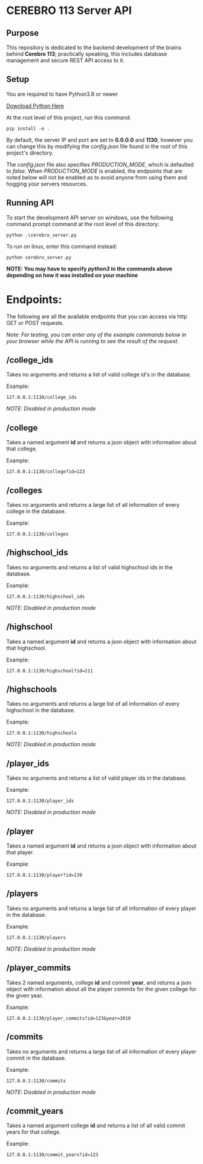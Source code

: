 # CEREBRO 113 Server API

## Purpose

This repository is dedicated to the backend development of the brains behind **Cerebro 113**; practically speaking, this includes database management and secure REST API access to it.

## Setup

You are required to have Python3.8 or newer

[Download Python Here](https://www.python.org/downloads/)

At the root level of this project, run this command:
```
pip install -e .
```

By default, the server IP and port are set to **0.0.0.0** and **1130**, however you can change this by modifying the *config.json* file found in the root of this project's directory.

The *config.json* file also specifies *PRODUCTION_MODE*, which is defaulted to *false*. When *PRODUCTION_MODE* is enabled, the endpoints that are noted below will not be enabled as to avoid anyone from using them and hogging your servers resources.

## Running API

To start the development API server on windows, use the following command prompt command at the root level of this directory:
```
python .\cerebro_server.py
```

To run on linux, enter this command instead:
```
python cerebro_server.py
```

**NOTE: You may have to specify *python3* in the commands above depending on how it was installed on your machine**

# Endpoints:

The following are all the available endpoints that you can access via http GET or POST requests.

*Note: For testing, you can enter any of the example commands below in your browser while the API is running to see the result of the request.*

## /college_ids

Takes no arguments and returns a list of valid college id's in the database.

Example:
```
127.0.0.1:1130/college_ids
```

*NOTE: Disabled in production mode*

## /college

Takes a named argument **id** and returns a json object with information about that college.

Example:
```
127.0.0.1:1130/college?id=123
```

## /colleges

Takes no arguments and returns a large list of all information of every college in the database.

Example:
```
127.0.0.1:1130/colleges
```

## /highschool_ids

Takes no arguments and returns a list of valid highschool ids in the database.

Example:
```
127.0.0.1:1130/highschool_ids
```

*NOTE: Disabled in production mode*

## /highschool

Takes a named argument **id** and returns a json object with information about that highschool.

Example:
```
127.0.0.1:1130/highschool?id=111
```

## /highschools

Takes no arguments and returns a large list of all information of every highschool in the database.

Example:
```
127.0.0.1:1130/highschools
```

*NOTE: Disabled in production mode*

## /player_ids

Takes no arguments and returns a list of valid player ids in the database.

Example:
```
127.0.0.1:1130/player_ids
```

*NOTE: Disabled in production mode*

## /player

Takes a named argument **id** and returns a json object with information about that player.

Example:
```
127.0.0.1:1130/player?id=139
```

## /players

Takes no arguments and returns a large list of all information of every player in the database.

Example:
```
127.0.0.1:1130/players
```

*NOTE: Disabled in production mode*

## /player_commits

Takes 2 named arguments, college **id** and commit **year**, and returns a json object with information about all the player commits for the given college for the given year.

Example:
```
127.0.0.1:1130/player_commits?id=123&year=2018
```

## /commits

Takes no arguments and returns a large list of all information of every player commit in the database.

Example:
```
127.0.0.1:1130/commits
```

*NOTE: Disabled in production mode*

## /commit_years

Takes a named argument college **id** and returns a list of all valid commit years for that college.

Example:
```
127.0.0.1:1130/commit_years?id=123
```